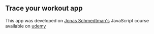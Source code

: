 ## Trace your workout app

This app was developed on [Jonas Schmedtman's](https://twitter.com/jonasschmedtman) JavaScript course available on [udemy](https://www.udemy.com/course/the-complete-javascript-course/)
